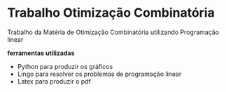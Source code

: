 # Trabalho Otimização Combinatória
Trabalho da Matéria de Otimização Combinatória utilizando Programação linear 

**ferramentas utilizadas**

- Python para produzir os gráficos
- Lingo para resolver os problemas de programação linear
- Latex para produzir o pdf
